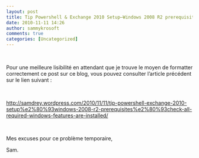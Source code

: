 ```yaml
---
layout: post
title: Tip Powershell & Exchange 2010 Setup–Windows 2008 R2 prerequisites–Check all required Windows Features are installed (pb formattage)
date: 2010-11-11 14:26
author: sammykrosoft
comments: true
categories: [Uncategorized]
---
```

<p>&nbsp;<p>Pour une meilleure lisibilit&eacute; en attendant que je trouve le moyen de formatter correctement ce post sur ce blog, vous pouvez consulter l&rsquo;article pr&eacute;c&eacute;dent sur le lien suivant :</p><p>&nbsp;</p><p><a title="http://samdrey.wordpress.com/2010/11/11/tip-powershell-exchange-2010-setup%e2%80%93windows-2008-r2-prerequisites%e2%80%93check-all-required-windows-features-are-installed/" href="http://samdrey.wordpress.com/2010/11/11/tip-powershell-exchange-2010-setup%e2%80%93windows-2008-r2-prerequisites%e2%80%93check-all-required-windows-features-are-installed/">http://samdrey.wordpress.com/2010/11/11/tip-powershell-exchange-2010-setup%e2%80%93windows-2008-r2-prerequisites%e2%80%93check-all-required-windows-features-are-installed/</a></p><p>&nbsp;</p><p>Mes excuses pour ce probl&egrave;me temporaire,</p><p>Sam.</p></p>

